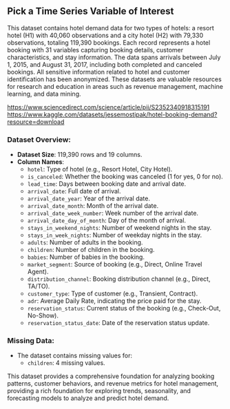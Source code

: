 ## Pick a Time Series Variable of Interest

This dataset contains hotel demand data for two types of hotels: a resort hotel (H1) with 40,060 observations and a city hotel (H2) with 79,330 observations, totaling 119,390 bookings. Each record represents a hotel booking with 31 variables capturing booking details, customer characteristics, and stay information. The data spans arrivals between July 1, 2015, and August 31, 2017, including both completed and canceled bookings. All sensitive information related to hotel and customer identification has been anonymized. These datasets are valuable resources for research and education in areas such as revenue management, machine learning, and data mining.

https://www.sciencedirect.com/science/article/pii/S2352340918315191
https://www.kaggle.com/datasets/jessemostipak/hotel-booking-demand?resource=download

### Dataset Overview:
- **Dataset Size**: 119,390 rows and 19 columns.
- **Column Names**:
  - `hotel`: Type of hotel (e.g., Resort Hotel, City Hotel).
  - `is_canceled`: Whether the booking was canceled (1 for yes, 0 for no).
  - `lead_time`: Days between booking date and arrival date.
  - `arrival_date`: Full date of arrival.
  - `arrival_date_year`: Year of the arrival date.
  - `arrival_date_month`: Month of the arrival date.
  - `arrival_date_week_number`: Week number of the arrival date.
  - `arrival_date_day_of_month`: Day of the month of arrival.
  - `stays_in_weekend_nights`: Number of weekend nights in the stay.
  - `stays_in_week_nights`: Number of weekday nights in the stay.
  - `adults`: Number of adults in the booking.
  - `children`: Number of children in the booking.
  - `babies`: Number of babies in the booking.
  - `market_segment`: Source of booking (e.g., Direct, Online Travel Agent).
  - `distribution_channel`: Booking distribution channel (e.g., Direct, TA/TO).
  - `customer_type`: Type of customer (e.g., Transient, Contract).
  - `adr`: Average Daily Rate, indicating the price paid for the stay.
  - `reservation_status`: Current status of the booking (e.g., Check-Out, No-Show).
  - `reservation_status_date`: Date of the reservation status update.

### Missing Data:
- The dataset contains missing values for:
  - `children`: 4 missing values.

This dataset provides a comprehensive foundation for analyzing booking patterns, customer behaviors, and revenue metrics for hotel management, providing a rich foundation for exploring trends, seasonality, and forecasting models to analyze and predict hotel demand.
